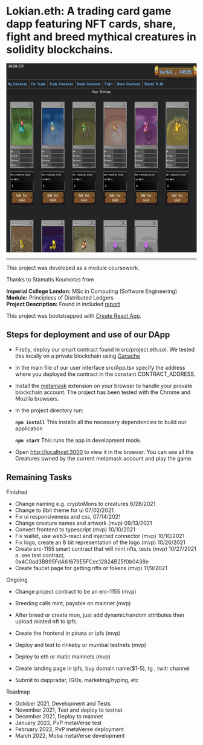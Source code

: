 # Lokian.eth: A trading card game dapp featuring NFT cards, share, fight and breed mythical creatures in solidity blockchains.

<!-- <img src="./screenshots/fighting_tab.png" alt="" width="1000em" height="500em">
 -->
 <img src="./screenshots/project.eth.ss2.png" alt="" width="1000em" height="500em">

***

This project was developed as a module coursework.

Thanks to Stamatis Kourkotas from

**Imperial College London:** MSc in Computing (Software Engineering)<br />
**Module:** Principless of Distributed Ledgers<br />
**Project Description:** Found in included [report](./report.pdf)<br />

This project was bootstrapped with [Create React App](https://github.com/facebook/create-react-app).

## Steps for deployment and use of our DApp

- Firstly, deploy our smart contract found in src/project.eth.sol. We tested this locally on a private blockchain using [Ganache](https://www.trufflesuite.com/ganache)
- In the main file of our user interface src/App.tsx specify the address where you deployed the contract in the constant CONTRACT_ADDRESS.
- Install the [metamask](https://metamask.io/) extension on your browser to handle your provate blockchain account. The project has been tested with the Chrome and Mozilla browsers.
- In the project directory run:

    **`npm install`** This installs all the necessary dependencies to build our application
    
    **`npm start`** This runs the app in development mode.<br />

- Open [http://localhost:3000](http://localhost:3000) to view it in the browser. You can see all the Creatures owned by the current metamask account and play the game.

## Remaining Tasks

Finished
- Change naming e.g. cryptoMons to creatures 6/28/2021
- Change to 8bit theme for ui 07/02/2021
- Fix ui responsiveness and css, 07/14/2021
- Change creature names and artwork (mvp) 09/13/2021
- Convert frontend to typescript (mvp) 10/10/2021
- Fix wallet, use web3-react and injected connector (mvp) 10/10/2021
- Fix logo, create an 8 bit representation of the logo (mvp) 10/26/2021
- Create erc-1155 smart contract that will mint nfts, tests (mvp) 10/27/2021
    a. see test contract, 0x4C0ad3B895FdA61679E5FCec12824B25f0b0438e
- Create faucet page for getting nfts or tokens (mvp) 11/9/2021

Ongoing
- Change project contract to be an erc-1155 (mvp)
- Breeding calls mint, payable on mainnet (mvp)
- After breed or create mon, just add dynamic/random attributes then upload 
  minted nft to ipfs.
- Create the frontend in pinata or ipfs (mvp)
- Deploy and test to rinkeby or mumbai testnets (mvp)
- Deploy to eth or matic mainnets (mvp)

- Create landing page in ipfs, buy domain name($1-5), tg , twitr channel
- Submit to dappradar, IGOs, marketing/hyping, etc 

Roadmap
- October 2021, Development and Tests
- November 2021, Test and deploy to testnet
- December 2021, Deploy to mainnet
- January 2022, PvP metaVerse test
- February 2022, PvP metaVerse deployment
- March 2022, Moba metaVerse development


